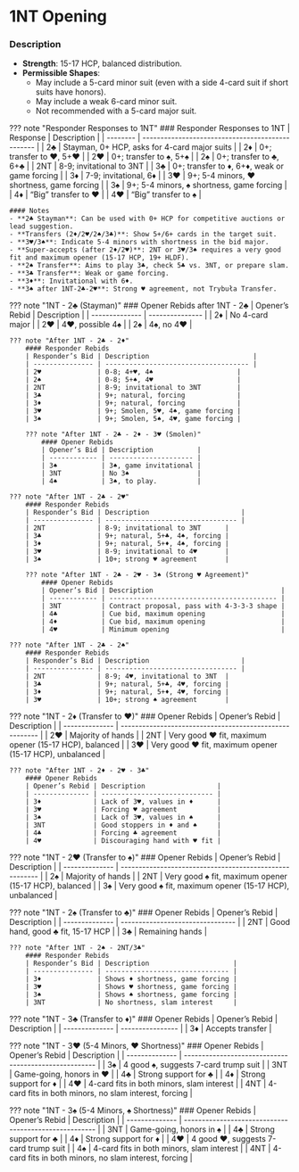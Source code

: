 # 1NT Opening

### Description
- **Strength**: 15-17 HCP, balanced distribution.
- **Permissible Shapes**:
  - May include a 5-card minor suit (even with a side 4-card suit if short suits have honors).
  - May include a weak 6-card minor suit.
  - Not recommended with a 5-card major suit.

??? note "Responder Responses to 1NT"
    ### Responder Responses to 1NT
    | Response | Description                                      |
    | -------- | ------------------------------------------------ |
    | 2♣       | Stayman, 0+ HCP, asks for 4-card major suits     |
    | 2♦       | 0+; transfer to ♥, 5+♥                       |
    | 2♥       | 0+; transfer to ♠, 5+♠                       |
    | 2♠       | 0+; transfer to ♣, 6+♣                       |
    | 2NT      | 8-9; invitational to 3NT                     |
    | 3♣       | 0+; transfer to ♦, 6+♦, weak or game forcing |
    | 3♦       | 7-9; invitational, 6♦                        |
    | 3♥       | 9+; 5-4 minors, ♥ shortness, game forcing    |
    | 3♠       | 9+; 5-4 minors, ♠ shortness, game forcing    |
    | 4♦       | “Big” transfer to ♥                              |
    | 4♥       | “Big” transfer to ♠                              |

    #### Notes
    - **2♣ Stayman**: Can be used with 0+ HCP for competitive auctions or lead suggestion.
    - **Transfers (2♦/2♥/2♠/3♣)**: Show 5+/6+ cards in the target suit.
    - **3♥/3♠**: Indicate 5-4 minors with shortness in the bid major.
    - **Super-accepts (after 2♦/2♥)**: 2NT or 3♥/3♠ requires a very good fit and maximum opener (15-17 HCP, 19+ HLDF).
    - **2♠ Transfer**: Aims to play 3♣, check 5♣ vs. 3NT, or prepare slam.
    - **3♣ Transfer**: Weak or game forcing.
    - **3♦**: Invitational with 6♦.
    - **3♠ after 1NT-2♣-2♥**: Strong ♥ agreement, not Trybuła Transfer.

??? note "1NT - 2♣ (Stayman)"
    ### Opener Rebids after 1NT - 2♣
    | Opener’s Rebid | Description     |
    | -------------- | --------------- |
    | 2♦             | No 4-card major |
    | 2♥             | 4♥, possible 4♠ |
    | 2♠             | 4♠, no 4♥       |

    ??? note "After 1NT - 2♣ - 2♦"
        #### Responder Rebids
        | Responder’s Bid | Description                          |
        | --------------- | ------------------------------------ |
        | 2♥              | 0-8; 4+♥, 4♠                     |
        | 2♠              | 0-8; 5+♠, 4♥                     |
        | 2NT             | 8-9; invitational to 3NT         |
        | 3♣              | 9+; natural, forcing             |
        | 3♦              | 9+; natural, forcing             |
        | 3♥              | 9+; Smolen, 5♥, 4♠, game forcing |
        | 3♠              | 9+; Smolen, 5♠, 4♥, game forcing |

        ??? note "After 1NT - 2♣ - 2♦ - 3♥ (Smolen)"
            #### Opener Rebids
            | Opener’s Bid | Description           |
            | ------------ | --------------------- |
            | 3♠           | 3♠, game invitational |
            | 3NT          | No 3♠                 |
            | 4♠           | 3♠, to play.          |

    ??? note "After 1NT - 2♣ - 2♥"
        #### Responder Rebids
        | Responder’s Bid | Description                       |
        | --------------- | --------------------------------- |
        | 2NT             | 8-9; invitational to 3NT      |
        | 3♣              | 9+; natural, 5+♣, 4♠, forcing |
        | 3♦              | 9+; natural, 5+♦, 4♠, forcing |
        | 3♥              | 8-9; invitational to 4♥       |
        | 3♠              | 10+; strong ♥ agreement       |

        ??? note "After 1NT - 2♣ - 2♥ - 3♠ (Strong ♥ Agreement)"
            #### Opener Rebids
            | Opener’s Bid | Description                                |
            | ------------ | ------------------------------------------ |
            | 3NT          | Contract proposal, pass with 4-3-3-3 shape |
            | 4♣           | Cue bid, maximum opening                   |
            | 4♦           | Cue bid, maximum opening                   |
            | 4♥           | Minimum opening                            |

    ??? note "After 1NT - 2♣ - 2♠"
        #### Responder Rebids
        | Responder’s Bid | Description                       |
        | --------------- | --------------------------------- |
        | 2NT             | 8-9; 4♥, invitational to 3NT  |
        | 3♣              | 9+; natural, 5+♣, 4♥, forcing |
        | 3♦              | 9+; natural, 5+♦, 4♥, forcing |
        | 3♥              | 10+; strong ♠ agreement       |

??? note "1NT - 2♦ (Transfer to ♥)"
    ### Opener Rebids
    | Opener’s Rebid | Description                                             |
    | -------------- | ------------------------------------------------------- |
    | 2♥             | Majority of hands                                       |
    | 2NT            | Very good ♥ fit, maximum opener (15-17 HCP), balanced   |
    | 3♥             | Very good ♥ fit, maximum opener (15-17 HCP), unbalanced |

    ??? note "After 1NT - 2♦ - 2♥ - 3♣"
        #### Opener Rebids
        | Opener’s Rebid | Description                  |
        | -------------- | ---------------------------- |
        | 3♦             | Lack of 3♥, values in ♦      |
        | 3♥             | Forcing ♥ agreement          |
        | 3♠             | Lack of 3♥, values in ♠      |
        | 3NT            | Good stoppers in ♦ and ♠     |
        | 4♣             | Forcing ♣ agreement          |
        | 4♥             | Discouraging hand with ♥ fit |

??? note "1NT - 2♥ (Transfer to ♠)"
    ### Opener Rebids
    | Opener’s Rebid | Description                                             |
    | -------------- | ------------------------------------------------------- |
    | 2♠             | Majority of hands                                       |
    | 2NT            | Very good ♠ fit, maximum opener (15-17 HCP), balanced   |
    | 3♠             | Very good ♠ fit, maximum opener (15-17 HCP), unbalanced |

??? note "1NT - 2♠ (Transfer to ♣)"
    ### Opener Rebids
    | Opener’s Rebid | Description                      |
    | -------------- | -------------------------------- |
    | 2NT            | Good hand, good ♣ fit, 15-17 HCP |
    | 3♣             | Remaining hands                  |

    ??? note "After 1NT - 2♠ - 2NT/3♣"
        #### Responder Rebids
        | Responder’s Bid | Description                     |
        | --------------- | ------------------------------- |
        | 3♦              | Shows ♦ shortness, game forcing |
        | 3♥              | Shows ♥ shortness, game forcing |
        | 3♠              | Shows ♠ shortness, game forcing |
        | 3NT             | No shortness, slam interest     |

??? note "1NT - 3♣ (Transfer to ♦)"
    ### Opener Rebids
    | Opener’s Rebid | Description      |
    | -------------- | ---------------- |
    | 3♦             | Accepts transfer |

??? note "1NT - 3♥ (5-4 Minors, ♥ Shortness)"
    ### Opener Rebids
    | Opener’s Rebid | Description                                           |
    | -------------- | ----------------------------------------------------- |
    | 3♠             | 4 good ♠, suggests 7-card trump suit                  |
    | 3NT            | Game-going, honors in ♥                               |
    | 4♣             | Strong support for ♣                                  |
    | 4♦             | Strong support for ♦                                  |
    | 4♥             | 4-card fits in both minors, slam interest             |
    | 4NT            | 4-card fits in both minors, no slam interest, forcing |

??? note "1NT - 3♠ (5-4 Minors, ♠ Shortness)"
    ### Opener Rebids
    | Opener’s Rebid | Description                                           |
    | -------------- | ----------------------------------------------------- |
    | 3NT            | Game-going, honors in ♠                               |
    | 4♣             | Strong support for ♣                                  |
    | 4♦             | Strong support for ♦                                  |
    | 4♥             | 4 good ♥, suggests 7-card trump suit                  |
    | 4♠             | 4-card fits in both minors, slam interest             |
    | 4NT            | 4-card fits in both minors, no slam interest, forcing |